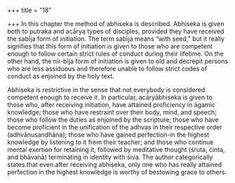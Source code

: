 +++
title = "18"

+++
In this chapter the method of abhiseka is described. Abhiseka is given both to putraka and acārya types of disciples, provided they have received the sabīja form of initiation. The term sabīja means “with seed," but it really signifies that this form of initiation is given to those who are competent enough to follow certain strict rules of conduct during their lifetime. On the other hand, the nir-bīja form of initiation is given to old and decrepit persons who are less assiduous and therefore unable to follow strict codes of conduct as enjoined by the holy text. 

Abhiseka is restrictive in the sense that not everybody is considered competent enough to receive it. In particular, acāryābhiṣeka is given to those who, after receiving initiation, have attained proficiency in āgamic knowledge; those who have restraint over their body, mind, and speech; those who follow the duties as enjoined by the scripture; those who have become proficient in the unification of the adhvas in their respective order (adhvānusandhāna); those who have gained perfection-in the highest knowledge by listening to it from their teacher; and those who continue mental exertion for retaining it, followed by meditative thought (śruta, cinta, and bhāvanā) terminating in identity with śiva. The author categorically states that even after receiving abhiṣeka, only one who has really attained perfection in the highest knowledge is worthy of bestowing grace to others. 
